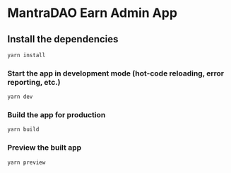 # MantraDAO Earn Admin App

## Install the dependencies

```bash
yarn install
```

### Start the app in development mode (hot-code reloading, error reporting, etc.)

```bash
yarn dev
```

### Build the app for production

```bash
yarn build
```

### Preview the built app

```bash
yarn preview
```
